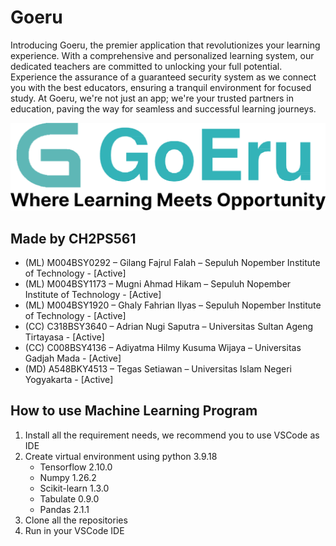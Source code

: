 # Goeru
Introducing Goeru, the premier application that revolutionizes your learning experience. With a comprehensive and personalized learning system, our dedicated teachers are committed to unlocking your full potential. Experience the assurance of a guaranteed security system as we connect you with the best educators, ensuring a tranquil environment for focused study. At Goeru, we're not just an app; we're your trusted partners in education, paving the way for seamless and successful learning journeys.

![Project Banner](https://github.com/nugie86/goeru/blob/main/resources/logo%20goeru.png)

## Made by CH2PS561
- (ML) M004BSY0292 – Gilang Fajrul Falah – Sepuluh Nopember Institute of Technology - [Active]
- (ML) M004BSY1173 – Mugni Ahmad Hikam – Sepuluh Nopember Institute of Technology  - [Active]
- (ML)  M004BSY1920 – Ghaly Fahrian Ilyas – Sepuluh Nopember Institute of Technology  - [Active]
- (CC)  C318BSY3640 – Adrian Nugi Saputra – Universitas Sultan Ageng Tirtayasa - [Active]
- (CC) C008BSY4136 – Adiyatma Hilmy Kusuma Wijaya – Universitas Gadjah Mada - [Active]
- (MD) A548BKY4513 – Tegas Setiawan – Universitas Islam Negeri Yogyakarta - [Active]

## How to use Machine Learning Program
1. Install all the requirement needs, we recommend you to use VSCode as IDE
2. Create virtual environment using python 3.9.18
   - Tensorflow 2.10.0
   - Numpy 1.26.2
   - Scikit-learn 1.3.0
   - Tabulate 0.9.0
   - Pandas 2.1.1
3. Clone all the repositories
4. Run in your VSCode IDE
